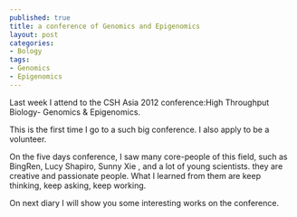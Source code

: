 ```yaml
--- 
published: true
title: a conference of Genomics and Epigenomics
layout: post
categories:
- Bology
tags: 
- Genomics
- Epigenomics
---
```

Last week I attend to the CSH Asia 2012 conference:High Throughput Biology- Genomics & Epigenomics.

This is the first time I go to a such big conference. I also apply to be a volunteer.

On the five days conference, I saw many core-people of this field, such as BingRen, Lucy Shapiro, Sunny Xie , and a lot of young scientists.
they are creative and passionate people. What I learned from them are keep thinking, keep asking, keep working.

On next diary I will show you some interesting works on the conference.


